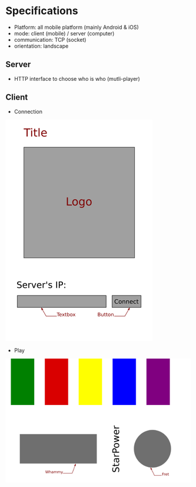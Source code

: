 Specifications
==============

- Platform: all mobile platform (mainly Android & iOS)
- mode: client (mobile) / server (computer)
- communication: TCP (socket)
- orientation: landscape


Server
------

- HTTP interface to choose who is who (mutli-player)


Client
------


- Connection

![connection](screen_connect.png)


- Play

![play](screen_play.png)
